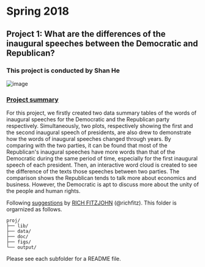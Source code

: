 # Spring 2018

## Project 1: What are the differences of the inaugural speeches between the Democratic and Republican?

### This project is conducted by Shan He

![image](figs/title.jpg)

### [Project summary](doc/)

For this project, we firstly created two data summary tables of the words of inaugural speeches for the Democratic and the Republican party respectively. Simultaneously, two plots, respectively showing the first and the second inaugural speech of presidents, are also drew to demonstrate how the words of inaugural speeches changed through years. By comparing with the two parties, it can be found that most of the Republican's inaugural speeches have more words than that of the Democratic during the same period of time, especially for the first inaugural speech of each president. Then, an interactive word cloud is created to see the difference of the texts those speeches between two parties. The comparison shows the Republican tends to talk more about economics and business. However, the Democratic is apt to discuss more about the unity of the people and human rights.

Following [suggestions](http://nicercode.github.io/blog/2013-04-05-projects/) by [RICH FITZJOHN](http://nicercode.github.io/about/#Team) (@richfitz). This folder is orgarnized as follows.

```
proj/
├── lib/
├── data/
├── doc/
├── figs/
└── output/
```

Please see each subfolder for a README file.
